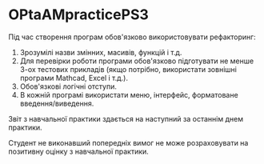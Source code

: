 # OPtaAMpracticePS3
Під час створення програм обов'язково використовувати рефакторинг:
1. Зрозумілі назви змінних, масивів, функцій і т.д.
2. Для перевірки роботи програми обов'язково підготувати не менше 3-ох тестових прикладів (якщо потрібно, використати зовнішні програми Mathcad, Excel і т.д.).
3. Обов'язкові логічні отступи.
4. В кожній програмі використати меню, інтерфейс, форматоване введення/виведення.

Звіт з навчальної практики здається на наступний за останнім днем практики.

Студент не виконавший попередніх вимог не може розраховувати на позитивну оцінку з навчальної практики.
